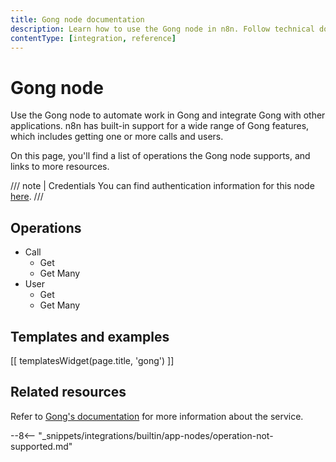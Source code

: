```yaml
---
title: Gong node documentation
description: Learn how to use the Gong node in n8n. Follow technical documentation to integrate Gong node into your workflows.
contentType: [integration, reference]
---
```


# Gong node

Use the Gong node to automate work in Gong and integrate Gong with other applications. n8n has built-in support for a wide range of Gong features, which includes getting one or more calls and users.

On this page, you'll find a list of operations the Gong node supports, and links to more resources.

///  note  | Credentials
You can find authentication information for this node [here](/integrations/builtin/credentials/gong.md).
///


## Operations

<!-- vale off -->
* Call
	* Get
	* Get Many
* User
	* Get
	* Get Many
<!-- vale on -->

## Templates and examples

<!-- see https://www.notion.so/n8n/Pull-in-templates-for-the-integrations-pages-37c716837b804d30a33b47475f6e3780 -->
[[ templatesWidget(page.title, 'gong') ]]

## Related resources

Refer to [Gong's documentation](https://gong.app.gong.io/settings/api/documentation) for more information about the service.

--8<-- "_snippets/integrations/builtin/app-nodes/operation-not-supported.md"
